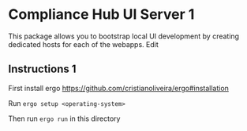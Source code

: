 # Compliance Hub UI Server 1

This package allows you to bootstrap local UI development by creating dedicated hosts for each of the webapps.
Edit 
## Instructions 1

First install ergo https://github.com/cristianoliveira/ergo#installation

Run `ergo setup <operating-system>`

Then run `ergo run` in this directory
